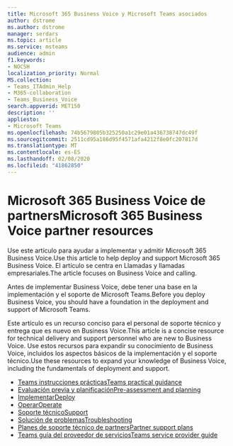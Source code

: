```yaml
---
title: Microsoft 365 Business Voice y Microsoft Teams asociados
author: dstrome
ms.author: dstrome
manager: serdars
ms.topic: article
ms.service: msteams
audience: admin
f1.keywords:
- NOCSH
localization_priority: Normal
MS.collection:
- Teams_ITAdmin_Help
- M365-collaboration
- Teams_Business_Voice
search.appverid: MET150
description: ''
appliesto:
- Microsoft Teams
ms.openlocfilehash: 74b5679805b325250a1c29e01a436738747dc49f
ms.sourcegitcommit: 2511cd95a186d95f4571afa4212f8e0fc207817d
ms.translationtype: MT
ms.contentlocale: es-ES
ms.lasthandoff: 02/08/2020
ms.locfileid: "41862850"
---
```

# <a name="microsoft-365-business-voice-partner-resources"></a><span data-ttu-id="3bc8a-102">Microsoft 365 Business Voice de partners</span><span class="sxs-lookup"><span data-stu-id="3bc8a-102">Microsoft 365 Business Voice partner resources</span></span>

<span data-ttu-id="3bc8a-103">Use este artículo para ayudar a implementar y admitir Microsoft 365 Business Voice.</span><span class="sxs-lookup"><span data-stu-id="3bc8a-103">Use this article to help deploy and support Microsoft 365 Business Voice.</span></span> <span data-ttu-id="3bc8a-104">El artículo se centra en Llamadas y llamadas empresariales.</span><span class="sxs-lookup"><span data-stu-id="3bc8a-104">The article focuses on Business Voice and calling.</span></span>

<span data-ttu-id="3bc8a-105">Antes de implementar Business Voice, debe tener una base en la implementación y el soporte de Microsoft Teams.</span><span class="sxs-lookup"><span data-stu-id="3bc8a-105">Before you deploy Business Voice, you should have a foundation in the deployment and support of Microsoft Teams.</span></span>

<span data-ttu-id="3bc8a-106">Este artículo es un recurso conciso para el personal de soporte técnico y entrega que es nuevo en Business Voice.</span><span class="sxs-lookup"><span data-stu-id="3bc8a-106">This article is a concise resource for technical delivery and support personnel who are new to Business Voice.</span></span> <span data-ttu-id="3bc8a-107">Use estos recursos para expandir su conocimiento de Business Voice, incluidos los aspectos básicos de la implementación y el soporte técnico.</span><span class="sxs-lookup"><span data-stu-id="3bc8a-107">Use these resources to expand your knowledge of Business Voice, including the fundamentals of deployment and support.</span></span>

- [<span data-ttu-id="3bc8a-108">Teams instrucciones prácticas</span><span class="sxs-lookup"><span data-stu-id="3bc8a-108">Teams practical guidance</span></span>](../cloud-voice-landing-page.md)
- [<span data-ttu-id="3bc8a-109">Evaluación previa y planificación</span><span class="sxs-lookup"><span data-stu-id="3bc8a-109">Pre-assessment and planning</span></span>](../3-envision-evaluate-my-environment.md)
- [<span data-ttu-id="3bc8a-110">Implementar</span><span class="sxs-lookup"><span data-stu-id="3bc8a-110">Deploy</span></span>](../3-onboard-deploy-my-service.md)
- [<span data-ttu-id="3bc8a-111">Operar</span><span class="sxs-lookup"><span data-stu-id="3bc8a-111">Operate</span></span>](../1-drive-value-operate-my-service.md)
- [<span data-ttu-id="3bc8a-112">Soporte técnico</span><span class="sxs-lookup"><span data-stu-id="3bc8a-112">Support</span></span>](../prepare-network.md)
- [<span data-ttu-id="3bc8a-113">Solución de problemas</span><span class="sxs-lookup"><span data-stu-id="3bc8a-113">Troubleshooting</span></span>](../connectivity-issues.md)
- [<span data-ttu-id="3bc8a-114">Planes de soporte técnico de partners</span><span class="sxs-lookup"><span data-stu-id="3bc8a-114">Partner support plans</span></span>](https://partner.microsoft.com/support/partnersupport)
- [<span data-ttu-id="3bc8a-115">Teams guía del proveedor de servicios</span><span class="sxs-lookup"><span data-stu-id="3bc8a-115">Teams service provider guide</span></span>](https://aka.ms/teamsserviceproviderguide)
